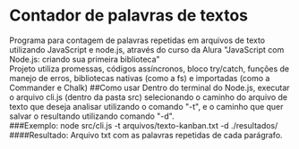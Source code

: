 # Contador de palavras de textos
Programa para contagem de palavras repetidas em arquivos de texto utilizando JavaScript e node.js, através do curso da Alura "JavaScript com Node.js: criando sua primeira biblioteca"\
Projeto utiliza promessas, códigos assíncronos, bloco try/catch, funções de manejo de erros, bibliotecas nativas (como a fs) e importadas (como a Commander e Chalk)
##Como usar
Dentro do terminal do Node.js, executar o arquivo cli.js (dentro da pasta src) selecionando o caminho do arquivo de texto que deseja analisar utilizando o comando "-t", e o caminho que quer salvar o resultando utilizando comando "-d".\
###Exemplo:
node src/cli.js -t arquivos/texto-kanban.txt -d ./resultados/
####Resultado:
Arquivo txt com as palavras repetidas de cada parágrafo.
